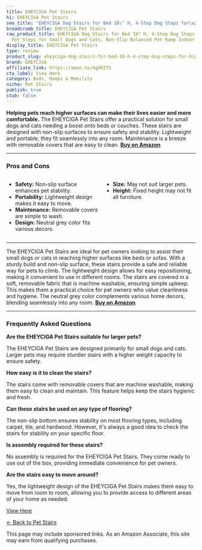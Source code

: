 ```yaml
---
title: EHEYCIGA Pet Stairs
h1: EHEYCIGA Pet Stairs
seo_title: "EHEYCIGA Dog Stairs for Bed 18\" H, 4-Step Dog Steps for\u2026"
breadcrumb_title: EHEYCIGA Pet Stairs
raw_product_title: EHEYCIGA Dog Stairs for Bed 18" H, 4-Step Dog Steps for High Bed,
  Pet Steps for Small Dogs and Cats, Non-Slip Balanced Pet Ramp Indoor, Grey
display_title: EHEYCIGA Pet Stairs
type: review
product_slug: eheyciga-dog-stairs-for-bed-18-h-4-step-dog-steps-for-high-bed-pet-step-fd521cb5
brand: EHEYCIGA
affiliate_link: https://amzn.to/4gXK2T5
cta_label: View Here
category: Beds, Ramps & Mobility
niche: Pet Stairs
publish: true
stub: false
---
```


<div id="intro" class="full-width">
  <p><strong>Helping pets reach higher surfaces can make their lives easier and more comfortable.</strong> The EHEYCIGA Pet Stairs offer a practical solution for small dogs and cats needing a boost onto beds or couches. These stairs are designed with non-slip surfaces to ensure safety and stability. Lightweight and portable, they fit seamlessly into any room. Maintenance is a breeze with removable covers that are easy to clean. <a href="https://amzn.to/4gXK2T5" rel="nofollow sponsored noopener" target="_blank"><strong>Buy on Amazon</strong></a></p>
</div>

<hr />
<h3 id="pros-cons">Pros and Cons</h3>
<div class="pc-grid" style="display:grid;grid-template-columns:1fr 1fr;gap:16px;">
  <ul>
    <li><strong>Safety:</strong> Non-slip surface enhances pet stability.</li>
    <li><strong>Portability:</strong> Lightweight design makes it easy to move.</li>
    <li><strong>Maintenance:</strong> Removable covers are simple to wash.</li>
    <li><strong>Design:</strong> Neutral grey color fits various decors.</li>
  </ul>
  <ul>
    <li><strong>Size:</strong> May not suit larger pets.</li>
    <li><strong>Height:</strong> Fixed height may not fit all furniture.</li>
  </ul>
</div>
<hr />

<div class="full-width">
  <p>The EHEYCIGA Pet Stairs are ideal for pet owners looking to assist their small dogs or cats in reaching higher surfaces like beds or sofas. With a sturdy build and non-slip surface, these stairs provide a safe and reliable way for pets to climb. The lightweight design allows for easy repositioning, making it convenient to use in different rooms. The stairs are covered in a soft, removable fabric that is machine washable, ensuring simple upkeep. This makes them a practical choice for pet owners who value cleanliness and hygiene. The neutral grey color complements various home decors, blending seamlessly into any room. <a href="https://amzn.to/4gXK2T5" rel="nofollow sponsored noopener" target="_blank"><strong>Buy on Amazon</strong></a></p>
</div>

<hr />
<h3 id="faqs">Frequently Asked Questions</h3>

<p><strong>Are the EHEYCIGA Pet Stairs suitable for larger pets?</strong></p>
<p>The EHEYCIGA Pet Stairs are designed primarily for small dogs and cats. Larger pets may require sturdier stairs with a higher weight capacity to ensure safety.</p>

<p><strong>How easy is it to clean the stairs?</strong></p>
<p>The stairs come with removable covers that are machine washable, making them easy to clean and maintain. This feature helps keep the stairs hygienic and fresh.</p>

<p><strong>Can these stairs be used on any type of flooring?</strong></p>
<p>The non-slip bottom ensures stability on most flooring types, including carpet, tile, and hardwood. However, it's always a good idea to check the stairs for stability on your specific floor.</p>

<p><strong>Is assembly required for these stairs?</strong></p>
<p>No assembly is required for the EHEYCIGA Pet Stairs. They come ready to use out of the box, providing immediate convenience for pet owners.</p>

<p><strong>Are the stairs easy to move around?</strong></p>
<p>Yes, the lightweight design of the EHEYCIGA Pet Stairs makes them easy to move from room to room, allowing you to provide access to different areas of your home as needed.</p>
<p><a class="btn" href="https://amzn.to/4gXK2T5" target="_blank" rel="nofollow sponsored noopener">View Here</a></p>
<p><a href="/roundups/beds-ramps-mobility/pet-stairs/">← Back to Pet Stairs</a></p>
<aside class="disclosure">This page may include sponsored links. As an Amazon Associate, this site may earn from qualifying purchases.</aside>
